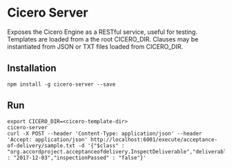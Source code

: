 # Cicero Server

Exposes the Cicero Engine as a RESTful service, useful for testing. Templates are loaded from a 
the root CICERO_DIR. Clauses may be instantiated from JSON or TXT files loaded from CICERO_DIR.

## Installation

```
npm install -g cicero-server --save
```

## Run

```
export CICERO_DIR=<cicero-template-dir>
cicero-server
curl -X POST --header 'Content-Type: application/json' --header 'Accept: application/json' http://localhost:6001/execute/acceptance-of-delivery/sample.txt -d '{"$class" : "org.accordproject.acceptanceofdelivery.InspectDeliverable","deliverableReceivedAt" : "2017-12-03","inspectionPassed" : "false"}'
```